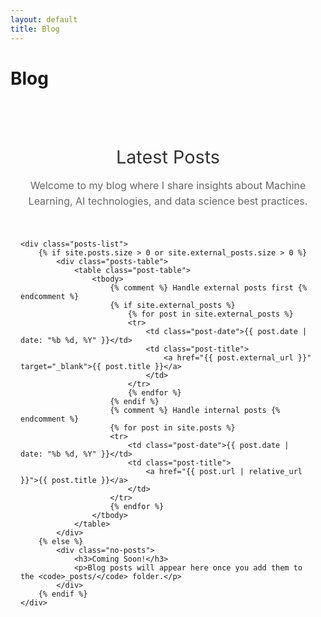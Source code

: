 ```yaml
---
layout: default
title: Blog
---
```


# Blog

<div class="page-content">
    <div class="intro-section">
        <h2>Latest Posts</h2>
        <p>Welcome to my blog where I share insights about Machine Learning, AI technologies, and data science best practices.</p>
    </div>

    <div class="posts-list">
        {% if site.posts.size > 0 or site.external_posts.size > 0 %}
            <div class="posts-table">
                <table class="post-table">
                    <tbody>
                        {% comment %} Handle external posts first {% endcomment %}
                        {% if site.external_posts %}
                            {% for post in site.external_posts %}
                            <tr>
                                <td class="post-date">{{ post.date | date: "%b %d, %Y" }}</td>
                                <td class="post-title">
                                    <a href="{{ post.external_url }}" target="_blank">{{ post.title }}</a>
                                </td>
                            </tr>
                            {% endfor %}
                        {% endif %}
                        {% comment %} Handle internal posts {% endcomment %}
                        {% for post in site.posts %}
                        <tr>
                            <td class="post-date">{{ post.date | date: "%b %d, %Y" }}</td>
                            <td class="post-title">
                                <a href="{{ post.url | relative_url }}">{{ post.title }}</a>
                            </td>
                        </tr>
                        {% endfor %}
                    </tbody>
                </table>
            </div>
        {% else %}
            <div class="no-posts">
                <h3>Coming Soon!</h3>
                <p>Blog posts will appear here once you add them to the <code>_posts/</code> folder.</p>
            </div>
        {% endif %}
    </div>
</div>

<style>
.page-content {
    max-width: 600px;
    margin: 0 auto;
    padding: 2rem 1rem;
}

.intro-section {
    text-align: center;
    margin-bottom: 3rem;
}

.intro-section h2 {
    color: #333;
    font-size: 1.8rem;
    margin-bottom: 1rem;
    font-weight: 400;
}

.intro-section p {
    font-size: 1rem;
    color: #666;
    line-height: 1.6;
}

.connect-section {
    margin-top: 1.5rem;
    font-size: 1.05rem;
    text-align: center;
}

.connect-section h3 {
    margin-bottom: 0.5rem;
    color: #333;
    font-weight: 500;
}

.connect-section a {
    color: #0077b5;
    text-decoration: none;
    font-weight: 500;
    margin: 0 0.5rem;
    transition: color 0.2s;
}

.connect-section a:hover {
    color: #005582;
    text-decoration: underline;
}

.posts-table {
  max-width: 700px;
  margin: 0 auto;
  background: #fafafa;
  border-radius: 12px;
  padding: 1.5rem;
  border: 1px solid #f0f0f0;
}

.post-table {
  width: 100%;
  border-collapse: separate;
  border-spacing: 0;
  font-size: 0.95rem;
}

.post-table tbody tr {
  transition: all 0.2s ease;
  border-radius: 8px;
}

.post-table tbody tr:hover {
  background-color: rgba(0, 0, 0, 0.02);
  transform: translateY(-1px);
}

.post-table tbody tr:last-child {
  border-bottom: none;
}

.post-table td {
  padding: 1.2rem 1rem;
  vertical-align: middle;
  border: none;
}

.post-date {
  color: #666;
  font-size: 0.85rem;
  font-weight: 500;
  white-space: nowrap;
  font-family: 'SF Mono', 'Monaco', 'Inconsolata', 'Roboto Mono', monospace;
  width: 100px;
  text-align: left;
  letter-spacing: 0.3px;
}

.post-title {
  padding-left: 1.5rem;
}

.post-title a {
  color: #333;
  text-decoration: none;
  font-weight: 500;
  font-size: 1rem;
  line-height: 1.5;
  transition: color 0.2s ease;
  display: block;
}

.post-title a:hover {
  color: #000;
  text-decoration: underline;
  text-decoration-thickness: 1px;
  text-underline-offset: 2px;
}

.no-posts {
    text-align: center;
    padding: 3rem 2rem;
    background: #f8f9fa;
    border-radius: 10px;
}

.no-posts h3 {
    color: #333;
    margin-bottom: 1rem;
}

.example-info {
    text-align: left;
    max-width: 500px;
    margin: 2rem auto 0;
    padding: 1.5rem;
    background: white;
    border-radius: 8px;
    border: 1px solid #e9ecef;
}

.example-info h4 {
    color: #333;
    margin-bottom: 1rem;
}

.example-info ol {
    margin-bottom: 1rem;
}

.example-info li {
    margin-bottom: 0.5rem;
    color: #555;
}

.example-info pre {
    background: #f1f3f4;
    padding: 1rem;
    border-radius: 4px;
    overflow-x: auto;
    font-size: 0.9rem;
}

.example-info code {
    background: #f1f3f4;
    padding: 0.2rem 0.4rem;
    border-radius: 3px;
    font-size: 0.9rem;
}

.example-info pre code {
    background: none;
    padding: 0;
}

.contact-box {
    margin: 2rem auto 0;
    padding: 1.5rem;
    background: #f8f9fa;
    border-radius: 10px;
    max-width: 600px;
    text-align: center;
}

.contact-box h3 {
    margin-bottom: 1rem;
    color: #333;
    font-weight: 500;
}

.contact-box iframe {
    border-radius: 8px;
    border: 1px solid #e9ecef;
    background: white;
}

@media (max-width: 768px) {
    .page-content {
        padding: 1rem;
    }
    
    .intro-section h2 {
        font-size: 1.6rem;
    }
    
    .posts-table {
        padding: 1rem;
    }
    
    .post-table {
        font-size: 0.9rem;
    }
    
    .post-table td {
        padding: 1rem 0.5rem;
    }
    
    .post-date {
        font-size: 0.8rem;
        width: 80px;
    }
    
    .post-title {
        padding-left: 1rem;
    }
    
    .post-title a {
        font-size: 0.9rem;
    }
}
</style>